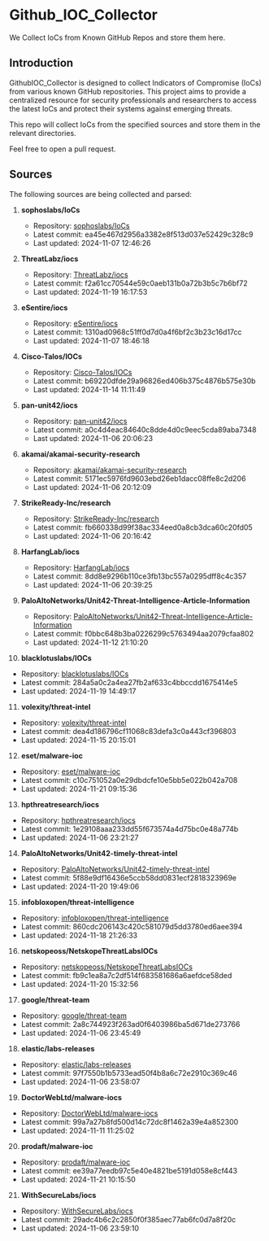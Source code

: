 # Github_IOC_Collector

We Collect IoCs from Known GitHub Repos and store them here. 

## Introduction

GithubIOC_Collector is designed to collect Indicators of Compromise (IoCs) from various known GitHub repositories. This project aims to provide a centralized resource for security professionals and researchers to access the latest IoCs and protect their systems against emerging threats.

This repo will collect IoCs from the specified sources and store them in the relevant directories.

Feel free to open a pull request.

## Sources

The following sources are being collected and parsed:

1. **sophoslabs/IoCs**
   - Repository: [sophoslabs/IoCs](https://github.com/sophoslabs/IoCs)
   - Latest commit: ea45e467d2956a3382e8f513d037e52429c328c9
   - Last updated: 2024-11-07 12:46:26

2. **ThreatLabz/iocs**
   - Repository: [ThreatLabz/iocs](https://github.com/ThreatLabz/iocs)
   - Latest commit: f2a61cc70544e59c0aeb131b0a72b3b5c7b6bf72
   - Last updated: 2024-11-19 16:17:53

3. **eSentire/iocs**
   - Repository: [eSentire/iocs](https://github.com/eSentire/iocs)
   - Latest commit: 1310ad0968c51ff0d7d0a4f6bf2c3b23c16d17cc
   - Last updated: 2024-11-07 18:46:18

4. **Cisco-Talos/IOCs**
   - Repository: [Cisco-Talos/IOCs](https://github.com/Cisco-Talos/IOCs)
   - Latest commit: b69220dfde29a96826ed406b375c4876b575e30b
   - Last updated: 2024-11-14 11:11:49

5. **pan-unit42/iocs**
   - Repository: [pan-unit42/iocs](https://github.com/pan-unit42/iocs)
   - Latest commit: a0c4d4eac84640c8dde4d0c9eec5cda89aba7348
   - Last updated: 2024-11-06 20:06:23

6. **akamai/akamai-security-research**
   - Repository: [akamai/akamai-security-research](https://github.com/akamai/akamai-security-research)
   - Latest commit: 5171ec5976fd9603ebd26eb1dacc08ffe8c2d206
   - Last updated: 2024-11-06 20:12:09

7. **StrikeReady-Inc/research**
   - Repository: [StrikeReady-Inc/research](https://github.com/StrikeReady-Inc/research)
   - Latest commit: fb660338d99f38ac334eed0a8cb3dca60c20fd05
   - Last updated: 2024-11-06 20:16:42

8. **HarfangLab/iocs**
   - Repository: [HarfangLab/iocs](https://github.com/HarfangLab/iocs)
   - Latest commit: 8dd8e9296b110ce3fb13bc557a0295dff8c4c357
   - Last updated: 2024-11-06 20:39:25

9. **PaloAltoNetworks/Unit42-Threat-Intelligence-Article-Information**
   - Repository: [PaloAltoNetworks/Unit42-Threat-Intelligence-Article-Information](https://github.com/PaloAltoNetworks/Unit42-Threat-Intelligence-Article-Information)
   - Latest commit: f0bbc648b3ba0226299c5763494aa2079cfaa802
   - Last updated: 2024-11-12 21:10:20

10. **blacklotuslabs/IOCs**
   - Repository: [blacklotuslabs/IOCs](https://github.com/blacklotuslabs/IOCs)
   - Latest commit: 284a5a0c2a4ea27fb2af633c4bbccdd1675414e5
   - Last updated: 2024-11-19 14:49:17

11. **volexity/threat-intel**
   - Repository: [volexity/threat-intel](https://github.com/volexity/threat-intel)
   - Latest commit: dea4d186796cf11068c83defa3c0a443cf396803
   - Last updated: 2024-11-15 20:15:01

12. **eset/malware-ioc**
   - Repository: [eset/malware-ioc](https://github.com/eset/malware-ioc)
   - Latest commit: c10c751052a0e29dbdcfe10e5bb5e022b042a708
   - Last updated: 2024-11-21 09:15:36

13. **hpthreatresearch/iocs**
   - Repository: [hpthreatresearch/iocs](https://github.com/hpthreatresearch/iocs)
   - Latest commit: 1e29108aaa233dd55f673574a4d75bc0e48a774b
   - Last updated: 2024-11-06 23:21:27

14. **PaloAltoNetworks/Unit42-timely-threat-intel**
   - Repository: [PaloAltoNetworks/Unit42-timely-threat-intel](https://github.com/PaloAltoNetworks/Unit42-timely-threat-intel)
   - Latest commit: 5f88e9df16436e5ccb58dd0831ecf2818323969e
   - Last updated: 2024-11-20 19:49:06

15. **infobloxopen/threat-intelligence**
   - Repository: [infobloxopen/threat-intelligence](https://github.com/infobloxopen/threat-intelligence)
   - Latest commit: 860cdc206143c420c581079d5dd3780ed6aee394
   - Last updated: 2024-11-18 21:26:33

16. **netskopeoss/NetskopeThreatLabsIOCs**
   - Repository: [netskopeoss/NetskopeThreatLabsIOCs](https://github.com/netskopeoss/NetskopeThreatLabsIOCs)
   - Latest commit: fb9c1ea8a7c2df514f683581686a6aefdce58ded
   - Last updated: 2024-11-20 15:32:56

17. **google/threat-team**
   - Repository: [google/threat-team](https://github.com/google/threat-team)
   - Latest commit: 2a8c744923f263ad0f6403986ba5d671de273766
   - Last updated: 2024-11-06 23:45:49

18. **elastic/labs-releases**
   - Repository: [elastic/labs-releases](https://github.com/elastic/labs-releases)
   - Latest commit: 97f7550b1b5733ead50f4b8a6c72e2910c369c46
   - Last updated: 2024-11-06 23:58:07

19. **DoctorWebLtd/malware-iocs**
   - Repository: [DoctorWebLtd/malware-iocs](https://github.com/DoctorWebLtd/malware-iocs)
   - Latest commit: 99a7a27b8fd500d14c72dc8f1462a39e4a852300
   - Last updated: 2024-11-11 11:25:02

20. **prodaft/malware-ioc**
   - Repository: [prodaft/malware-ioc](https://github.com/prodaft/malware-ioc)
   - Latest commit: ee39a77eedb97c5e40e4821be5191d058e8cf443
   - Last updated: 2024-11-21 10:15:50

21. **WithSecureLabs/iocs**
   - Repository: [WithSecureLabs/iocs](https://github.com/WithSecureLabs/iocs)
   - Latest commit: 29adc4b6c2c2850f0f385aec77ab6fc0d7a8f20c
   - Last updated: 2024-11-06 23:59:10

